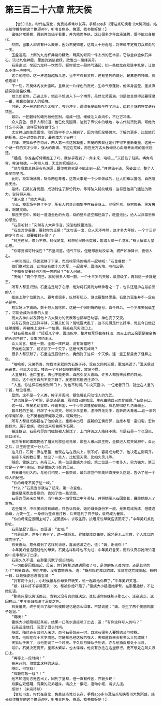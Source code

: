 # 第三百二十六章 荒天侯
        【告知书友，时代在变化，免费站点难以长存，手机app多书源站点切换看书大势所趋，站长给你推荐的这个换源APP，听书音色多、换源、找书都好使！】
       诸强非常羡慕，得到两位仙子看重，并为他而争执，这让很多少年血液沸腾，恨不能以身相代。
       然而，当事人却没有什么表示，因为石昊知道，这两人十分危险，将来说不定有刀兵相向的一天。
       玉盘透亮，上面的九龙杯非常的精致，瑰美的如同一件杰出的艺术品，它似金非金似石非石，流动九色神霞，里面的酒浆碧绿，散发出一缕缕芬芳。
       石昊谢过，举起九龙杯一饮而尽，顿时感觉一股热气涌起，如一条蛟龙在筋脉中乱窜，让他忍不住一声呻吟。
       这令他吃惊，这一杯酒超越猴儿酒，当中不仅有灵药，还有圣药的成分，是真正的神酿，价值连城！
       下一刻，石昊体内发出雷鸣，且爆发一片绿色的霞光，生命气息蓬勃，他浑身晶莹，差点直接突破进铭纹境。
       他当即变色，迅速止步，他还不想进入下一个境界，虽然化灵圆满，但是他总觉得还要琢磨一番，希冀突破古人的极境。
       可是，这一杯酒的药力太强了，强行冲关，逼得石昊直接坐在了地上，运转全身的符文进行镇压。
       最后，一团碧绿的曦光被他压制，缩成一团，缓缓注入血肉中，不让它冲击。
       众人变色，很多人都知道，他已化灵圆满，达到了传说中的境地，与古代前贤比肩，可他为什么不突破，这样压制在做什么？
       太古神山的生灵震惊，他们当中不少人猜到了，因为他们足够强大，了解的更多，比如他们的祖先，就干过类似的事，最终成为了天神！
       月婵、天狐仙子亦惊异，两人第一次这般凝重，石昊的表现让她们不得不重新衡量，这是一个谜一样的天才少年，强大的离谱，不应在荒域，而应是万古大教倾尽心血培养出来的盖代翘楚。
       “姐姐，你准备好侍候魔王了吗，我似乎看到了一角未来，嘻嘻……”天狐仙子轻笑，嘴角弯弯，眸波勾魂，一笑倾人城，无比的妩媚动人。
       “他与我教总算是有些渊源，跟你教终究是不能走到一起。”月婵仙子道，风姿出尘，整个人美丽而圣洁。
       此时，校军场沸腾，斩杀两位尊者，这等大事是一个少年做成的，让人们难以置信，自然喧嚣无比。
       最终，石昊长身而起，成功封住了那份药力，等待破入铭纹境后，这将是他突飞猛进的助力，留待将来用。
       “谢人皇！”他大声道。
       至此，校军场平静了不少，所有人的目光都集中在石昊身上，他很坦然，身材修长，黑发披肩，眼睛灵动。
       那座天宫中，腾起一道道金色的火焰，烧的整片虚空都扭曲了，旺盛无比，给人以非常恐怖的感觉。
       “石昊听封！”突然有人大声传音，滚滚如惊雷浩荡。
       “石皇对你器重，要封你为王侯！”这句话一出，众人无不哗然，这才多大年龄，一个十三岁的少年而已，就要被封王侯了？
       “封王还早，修为不够。封侯足矣，料想他早晚会突破，能踏入那一个境界。”有人解读人皇心思。
       “你等觉得可封侯否？”石皇问道，语气平淡，但是却震动校军场，威严如神降世，震慑人心。
       一瞬间而已，场面就静了下来，而后校军场的精兵一起呐喊：“石皇睿智！”
       他们绝对忠诚，此地足有数十万大军，一起高呼，震动天地，响彻云霄。
       “不知石皇要封他为哪一等的侯？”有人问道。
       “天候！”两个字而已，震的很多人都一颤，一个十三岁的天候，最顶级了，再前进一步就是王。
       所有人都意识到，石皇这是动了心思，绝对将石昊列为继承者之一了，也许还是排在最前面的人！
       能坐上那个位置的人，要考虑很多，纵然有私心，但也要整体思量，石皇的诞生并不一定在子嗣中。
       校军场上下震动，数十万人皆吃惊，这是一个很明确的信号，自今日后，一个少年天候诞生了，可能会成为未来的人皇！
       而太古神山以及其他上古大势力的代表等也都早已动容，神色变了又变。
       只有石昊自己还算平静，天候又如何？荒域要大乱了，这不见得是什么好事，而且今日他已经够耀眼，再被推上这样一个位置，将处在风尖浪口上。
       “封石昊荒天侯！”短短几个字，震动乾坤，整片校军场都在抖动，而天上的云朵更是被金色的火焰冲散了，景象可怕无比。
       众人闻言，都是一颤，全都一阵怀疑，没有听错吧？
       天候也就罢了，前方加了一个荒字，这是代表荒域吗？
       很多人都沉默了，石皇这是要做什么，竟然封了这样一个天侯，连一些王都露出了怪异之色。
       “哈哈哈，兄弟恭喜，你我本来就同为石族子孙，现在又同列天侯，更加亲近了。”混天侯过来道喜，他高大英武，搂着一个年轻姑娘的腰肢，放荡不羁。
       人皇册封，金口玉言，再也不能更改，自然引发大震动，许多人都投来异样的目光。
       而后，这个地方自然不能平静了，犹若陨石砸进汪洋中。
       “人皇，你这样将他推到风口上，对他不利啊。”中央天宫中，一位老者开口，就坐在人皇的下首，地位尊崇。
       显然，这不是一个人类，眸子开阖间，银色瞳孔闪动惊人的光芒。
       “这也算是一个考验，是龙还是虫，看他自己的表现，生死由他自己而非由命。”石皇开口。
       这一战，石昊名动皇都，传遍石国，一个少年如彗星般崛起，威名响彻这片浩瀚疆土。
       最年轻的王侯，开辟了十大洞天，号称少年至尊，虚神界无对手，连斩两大尊者……这一系列的荣耀加身，让石昊看起来耀眼之极，璀璨无比。
       所有人都目光都投在了他的身上，皇都中出现一座新的王侯府邸，这原本是一座旧宅，宏伟而巨大，属于皇族，收拾出来后被赐予石昊。
       接连数日，石昊府邸的门槛快被人踩烂了，上门拜访之人络绎不绝，可是石昊一个也没见，借口闭关。
       他将所有的事都扔给了祖父的那些老兄弟，那些人搬出武王府，全都进入荒天侯府中，自此之后，武王府正式一分为二。
       这几日，石昊一直在思量，他现在站在浪尖上，很不好，容易成为靶子，他决定立刻离开。
       在接下来的数日里，他见了一些人，比如混天侯、比如火灵儿等。
       随后，雷族上门，共有三人，第一位是雷族大小姐，第二位是一个老仆人，实力强大，第三位是一个中年美妇，竟是雷族大小姐的母亲。
       石昊请他们入内，与他们相见，一番交谈，最后那位中年美妇直接步入正题，告诉了他一个惊人的秘密。
       “你的母亲不属于这一域。”
       “什么？”石昊当即就站了起来，第一次变色。
       雷族是来表达善意的，告知了他一些消息。
       石昊的母亲来自域外，当年在这一域曾救过中年美妇，并将她带入石国皇都，最终她嫁入了雷族。
       这些情况，中年美妇没有细说，只告诉石昊，她的母亲身份不一般，是来荒域历练，但遭遇劫难，九死一生，一身修为差点被打散，后来遇到了石子陵，最终成为眷属。
       “你的母亲应该回玄域了，返回族中，求取圣药，按理来说早就应该回来了。”中年美妇点到即止。
       石昊皱起了眉头，自语道：“玄域。”
       “可是现在，你多半去不了，这一域将乱，界域壁难以击穿，除非是无上大教，个人难以跨域而行了。”
       石昊震动，意外得到了这样的消息，露出感激之色，道：“姨，谢谢你！”
       中年美妇曾追随过他的母亲，石昊这样称呼也不为过，中年美妇含笑，而后认真将她所知道的一些事都讲了出来。
       石昊久久不语，在那里沉默了很长时间。
       “一切都是因我而起，母亲，你们在那边遭遇困难了吗，是你的族人难为你，还是其他势力？”石昊自语，神色平静，没有喜怒哀乐，道：“既然现在难以跨域，我就在这荒域崛起，有朝一日，以最强姿态君临玄域！”
       “我有两个女儿，小时候曾与你母亲开玩笑，说一起嫁给你算了。”中年美妇笑道。
       “娘，妹妹好不容易回来一次，都被你给吓跑了。”雷族大小姐摇她手臂，在那里撒娇，不让她乱语。
       “那些只是玩笑话而已，当初又没有真的做决定，谁知道你妹妹胆子那么小，连夜逃走，返回神山。”中年美妇充满了溺爱之色。
       石昊傻笑，终于明白了脑中的模糊记忆是怎么回事，不禁说道：“姨，你生了两个美丽的胖子姐姐。”
       “啊噗！”
       雷族大小姐刚端起茶碗，结果一口茶水直接喷了出去，道：“有你这样夸人的吗？”
       石昊送走他们，沉思了很长时间。
       随后，陆续还有其他人来访，而今石昊烜赫一时，自然有很多人要想结交与拉拢。
       毕竟，他现在仅十三岁而已，可是却已经这般的强大，天知道将来会有多么大的成就！
       天狐仙子来了，与他密谈了一个时辰。不久后月婵仙子到访，亦与他独自相处小半日。
       最后，石昊决定离开，皇都太繁华，也太浮躁，他没有办法在这里修行，更不想处在风尖浪口上。
       “再等上一段时间！”
       在离开前，他做出这样的决定。
       随后，他宣战！
       “石毅可敢一战？！”
       他不知道对方是否出关，回到了皇都，但一直有传言，石毅会现！
       月票在双倍期，有票的兄弟姐妹，请投上一票吧，摇动小塔，请求支援。
       感谢！（未完待续）
       【告知书友，时代在变化，免费站点难以长存，手机app多书源站点切换看书大势所趋，站长给你推荐的这个换源APP，听书音色多、换源、找书都好使！】